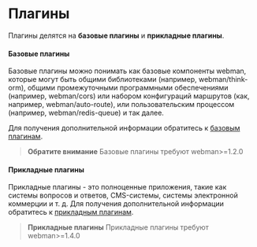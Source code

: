 # Плагины
Плагины делятся на **базовые плагины** и **прикладные плагины**.

#### Базовые плагины
Базовые плагины можно понимать как базовые компоненты webman, которые могут быть общими библиотеками (например, webman/think-orm), общими промежуточными программными обеспечениями (например, webman/cors) или набором конфигураций маршрутов (как, например, webman/auto-route), или пользовательским процессом (например, webman/redis-queue) и так далее.

Для получения дополнительной информации обратитесь к [базовым плагинам](plugin/base.md).

> **Обратите внимание**
> Базовые плагины требуют webman>=1.2.0

#### Прикладные плагины
Прикладные плагины - это полноценные приложения, такие как системы вопросов и ответов, CMS-системы, системы электронной коммерции и т. д.
Для получения дополнительной информации обратитесь к [прикладным плагинам](app/app.md).

> **Прикладные плагины**
> Прикладные плагины требуют webman>=1.4.0
